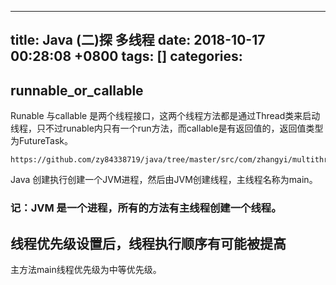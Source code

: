 
---
title: Java (二)探 多线程
date: 2018-10-17 00:28:08 +0800
tags: []
categories: 
---
<a name="4phbbs"></a>
## [](#4phbbs)runnable_or_callable
Runable 与callable 是两个线程接口，这两个线程方法都是通过Thread类来启动线程，只不过runable内只有一个run方法，而callable是有返回值的，返回值类型为FutureTask。
```
https://github.com/zy84338719/java/tree/master/src/com/zhangyi/multithread/callable.java
```
Java 创建执行创建一个JVM进程，然后由JVM创建线程，主线程名称为main。
<a name="559nex"></a>
### [](#559nex)记：JVM 是一个进程，所有的方法有主线程创建一个线程。

<a name="1gqhgl"></a>
## [](#1gqhgl)线程优先级设置后，线程执行顺序有可能被提高
主方法main线程优先级为中等优先级。

